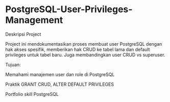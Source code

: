 # PostgreSQL-User-Privileges-Management

Deskripsi Project

Project ini mendokumentasikan proses membuat user PostgreSQL dengan hak akses spesifik, memberikan hak CRUD ke tabel lama dan default privileges untuk tabel baru. Juga membandingkan user CRUD vs superuser.

Tujuan:

Memahami manajemen user dan role di PostgreSQL

Praktik GRANT CRUD, ALTER DEFAULT PRIVILEGES

Portfolio skill PostgreSQL
